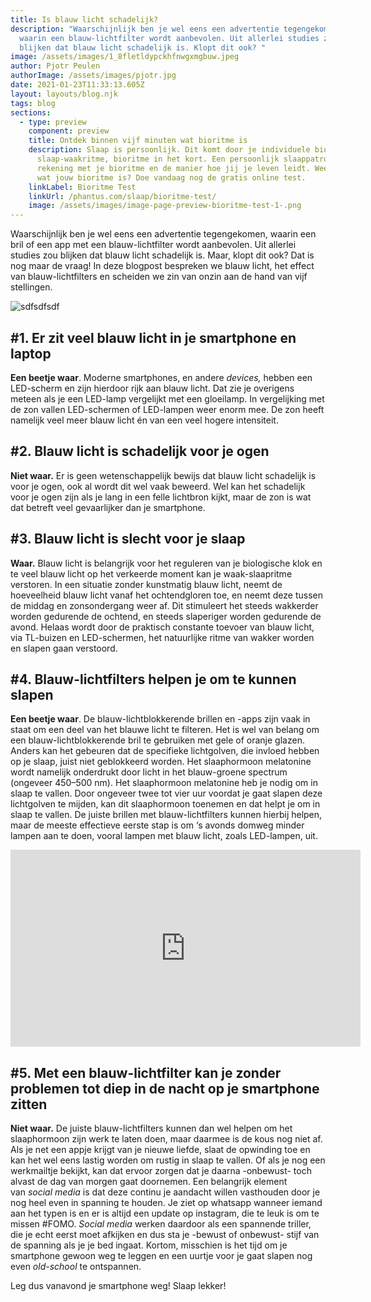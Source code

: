 ```yaml
---
title: Is blauw licht schadelijk?
description: "Waarschijnlijk ben je wel eens een advertentie tegengekomen,
  waarin een blauw-lichtfilter wordt aanbevolen. Uit allerlei studies zou
  blijken dat blauw licht schadelijk is. Klopt dit ook? "
image: /assets/images/1_8fletldypckhfnwgxmgbuw.jpeg
author: Pjotr Peulen
authorImage: /assets/images/pjotr.jpg
date: 2021-01-23T11:33:13.605Z
layout: layouts/blog.njk
tags: blog
sections:
  - type: preview
    component: preview
    title: Ontdek binnen vijf minuten wat bioritme is
    description: Slaap is persoonlijk. Dit komt door je individuele biologische
      slaap-waakritme, bioritme in het kort. Een persoonlijk slaappatroon houdt
      rekening met je bioritme en de manier hoe jij je leven leidt. Weet jij al
      wat jouw bioritme is? Doe vandaag nog de gratis online test.
    linkLabel: Bioritme Test
    linkUrl: /phantus.com/slaap/bioritme-test/
    image: /assets/images/image-page-preview-bioritme-test-1-.png
---
```

Waarschijnlijk ben je wel eens een advertentie tegengekomen, waarin een bril of een app met een blauw-lichtfilter wordt aanbevolen. Uit allerlei studies zou blijken dat blauw licht schadelijk is. Maar, klopt dit ook? Dat is nog maar de vraag! In deze blogpost bespreken we blauw licht, het effect van blauw-lichtfilters en scheiden we zin van onzin aan de hand van vijf stellingen.

![sdfsdfsdf](/assets/images/1_8fletldypckhfnwgxmgbuw.jpeg)

## \#1. Er zit veel blauw licht in je smartphone en laptop

**Een beetje waar**. Moderne smartphones, en andere *devices,* hebben een LED-scherm en zijn hierdoor rijk aan blauw licht. Dat zie je overigens meteen als je een LED-lamp vergelijkt met een gloeilamp. In vergelijking met de zon vallen LED-schermen of LED-lampen weer enorm mee. De zon heeft namelijk veel meer blauw licht én van een veel hogere intensiteit.

## \#2. Blauw licht is schadelijk voor je ogen

**Niet waar.** Er is geen wetenschappelijk bewijs dat blauw licht schadelijk is voor je ogen, ook al wordt dit wel vaak beweerd. Wel kan het schadelijk voor je ogen zijn als je lang in een felle lichtbron kijkt, maar de zon is wat dat betreft veel gevaarlijker dan je smartphone.

## \#3. Blauw licht is slecht voor je slaap

**Waar.** Blauw licht is belangrijk voor het reguleren van je biologische klok en te veel blauw licht op het verkeerde moment kan je waak-slaapritme verstoren. In een situatie zonder kunstmatig blauw licht, neemt de hoeveelheid blauw licht vanaf het ochtendgloren toe, en neemt deze tussen de middag en zonsondergang weer af. Dit stimuleert het steeds wakkerder worden gedurende de ochtend, en steeds slaperiger worden gedurende de avond. Helaas wordt door de praktisch constante toevoer van blauw licht, via TL-buizen en LED-schermen, het natuurlijke ritme van wakker worden en slapen gaan verstoord.

## \#4. Blauw-lichtfilters helpen je om te kunnen slapen

**Een beetje waar**. De blauw-lichtblokkerende brillen en -apps zijn vaak in staat om een deel van het blauwe licht te filteren. Het is wel van belang om een blauw-lichtblokkerende bril te gebruiken met gele of oranje glazen. Anders kan het gebeuren dat de specifieke lichtgolven, die invloed hebben op je slaap, juist niet geblokkeerd worden. Het slaaphormoon melatonine wordt namelijk onderdrukt door licht in het blauw-groene spectrum (ongeveer 450–500 nm). Het slaaphormoon melatonine heb je nodig om in slaap te vallen. Door ongeveer twee tot vier uur voordat je gaat slapen deze lichtgolven te mijden, kan dit slaaphormoon toenemen en dat helpt je om in slaap te vallen. De juiste brillen met blauw-lichtfilters kunnen hierbij helpen, maar de meeste effectieve eerste stap is om ‘s avonds domweg minder lampen aan te doen, vooral lampen met blauw licht, zoals LED-lampen, uit.

<iframe width="560" height="315" src="https://www.youtube.com/embed/u-7PvrKoDjk" frameborder="0" allow="accelerometer; autoplay; clipboard-write; encrypted-media; gyroscope; picture-in-picture" allowfullscreen></iframe>

## \#5. Met een blauw-lichtfilter kan je zonder problemen tot diep in de nacht op je smartphone zitten

**Niet waar.** De juiste blauw-lichtfilters kunnen dan wel helpen om het slaaphormoon zijn werk te laten doen, maar daarmee is de kous nog niet af. Als je net een appje krijgt van je nieuwe liefde, slaat de opwinding toe en kan het wel eens lastig worden om rustig in slaap te vallen. Of als je nog een werkmailtje bekijkt, kan dat ervoor zorgen dat je daarna -onbewust- toch alvast de dag van morgen gaat doornemen. Een belangrijk element van *social media* is dat deze continu je aandacht willen vasthouden door je nog heel even in spanning te houden. Je ziet op whatsapp wanneer iemand aan het typen is en er is altijd een update op instagram, die te leuk is om te missen #FOMO. *Social media* werken daardoor als een spannende triller, die je echt eerst moet afkijken en dus sta je -bewust of onbewust- stijf van de spanning als je je bed ingaat. Kortom, misschien is het tijd om je smartphone gewoon weg te leggen en een uurtje voor je gaat slapen nog even *old-school* te ontspannen.

Leg dus vanavond je smartphone weg! Slaap lekker!